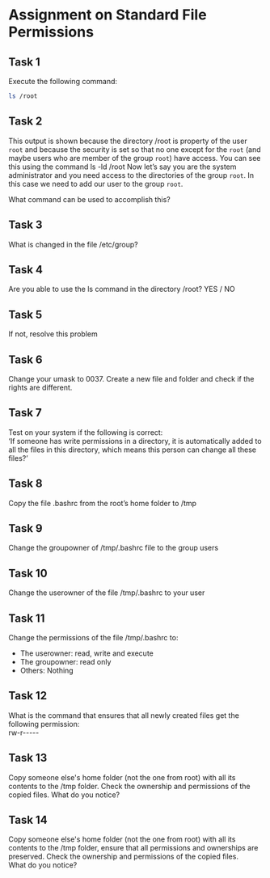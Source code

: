 # Assignment on Standard File Permissions

## Task 1
Execute the following command: <br />
```bash
ls /root
```


## Task 2
This output is shown because the directory /root is property of the user `root` and because the security is set so that no one except for the `root` (and maybe users who are member of the group `root`) have access. You can see this using the command ls -ld /root
Now let’s say you are the system administrator and you need access to the directories of the group `root`. In this case we need to add our user to the group `root`. <br />

What command can be used to accomplish this?


## Task 3
What is changed in the file /etc/group?


## Task 4
Are you able to use the ls command in the directory /root? YES / NO


## Task 5
If not, resolve this problem


## Task 6
Change your umask to 0037. Create a new file and folder and check if the rights are different.


## Task 7
Test on your system if the following is correct: <br />
‘If someone has write permissions in a directory, it is automatically added to all the files in this directory, which means this person can change all these files?’


## Task 8
Copy the file .bashrc from the root’s home folder to /tmp


## Task 9
Change the groupowner of /tmp/.bashrc file to the group users


## Task 10
Change the userowner of the file /tmp/.bashrc to your user


## Task 11
Change the permissions of the file /tmp/.bashrc to: <br />
- The userowner:	    read, write and execute
- The groupowner: 	    read only
- Others:		        Nothing


## Task 12
What is the command that ensures that all newly created files get the following permission: <br />
rw-r-----


## Task 13
Copy someone else's home folder (not the one from root) with all its contents to the /tmp folder. Check the ownership and permissions of the copied files. What do you notice?


## Task 14
Copy someone else's home folder (not the one from root) with all its contents to the /tmp folder, ensure that all permissions and ownerships are preserved. Check the ownership and permissions of the copied files. <br />
What do you notice?

